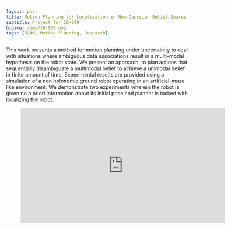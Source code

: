 ```yaml
---
layout: post
title: Motion Planning for Localization in Non-Gaussian Belief Spaces
subtitle: Project for 16-899
bigimg: /img/16-899.png
tags: [SLAM, Motion Planning, Research]
---
```


This work presents a method for motion planning under uncertainity to deal with situations where ambiguous data associations result in a multi-modal hypothesis on the robot state. We present an approach, to plan actions that sequentially disambiguate a multimodal belief to achieve a unimodal belief in finite amount of time. Experimental results are provided using a simulation of a non holonomic ground robot operating in an artificial-maze like environment. We demonstrate two experiments wherein the robot is given no a priori information about its initial pose and planner is tasked with localizing the robot.

<p style="text-align: center;">

<figure class="video_container">
  <iframe width="560" height="315" src="https://www.youtube.com/embed/oYWcL3pDUCc" frameborder="0" allow="accelerometer; autoplay; encrypted-media; gyroscope; picture-in-picture" allowfullscreen></iframe>
</figure>

</p>